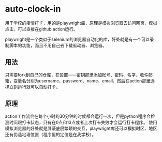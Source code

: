 # auto-clock-in
用于学校的疫情打卡，用的是playwright库，原理是模拟浏览器去访问网页，模拟点击。可以直接在github action运行。

playwright是一个类似于selenium的浏览器自动化的库，好处就是有一个可以录制脚本的功能，而且不用自己去下载驱动器、浏览器。
## 用法
只需要fork到自己的仓库，在设置——密钥那里添加账号、密码、名字、收件邮箱，变量名分别为username、password、name、email，然后在action那里选择立刻运行就可以自动打卡。


## 原理
action工作流会在每个小时的30分钟的时候都会运行一次，但是python程序会检测时间跟打卡状态，只有在0点和13点或者上次打卡失败才会运行打卡程序。
使用模拟浏览器的好处就是屏蔽底层繁琐的交互，playwright库还可以模拟时区、地区还有伪造地理位置（程序里的定位是在我学校）。
